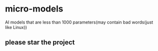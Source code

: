 # micro-models
AI models that are less than 1000 parameters(may contain bad words(just like Linux))
## please star the project
